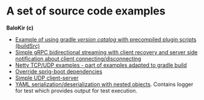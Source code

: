 # A set of source code examples
__BaloKir (c)__

* [Example of using gradle *version catalog* with precompiled plugin scripts (buildSrc)](gradle-libs-versions-toml)
* [Simple gRPC bidirectional streaming with client recovery and server side notification about client connecting/disconnecting](grpc-simple-streaming)
* [Netty TCP/UDP examples - part of examples adapted to gradle build](netty-examples)
* [Override sprig-boot dependencies](override-sprig-boot-dependencies)
* [Simple UDP client-server](udp-examples)
* [YAML serialization/deserialization with nested objects](yaml-with-nested-objects). Contains logger for test which provides output for test execution.
